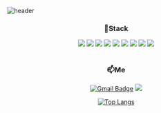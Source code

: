 ![header](https://capsule-render.vercel.app/api?type=Waving&color=auto&fontColor=ffffff&height=170&section=header&text=Smj04&fontAlign=70&fontAlignY=40&fontSize=70&animation=fadeIn)


<div align="center">
 
### 📌Stack 
<div align="center">
<img src="https://img.shields.io/badge/C-A8B9CC?style=flat-square&logo=C&logoColor=white"/></a>
<img src="https://img.shields.io/badge/Java-007396?style=flat-square&logo=Java&logoColor=white"/></a>
<img src="https://img.shields.io/badge/Mysql-4479A1?style=flat-square&logo=Mysql&logoColor=white"/></a>
<img src="https://img.shields.io/badge/HTML5-E34F26?style=flat-square&logo=HTML5&logoColor=white"/></a>
<img src="https://img.shields.io/badge/CSS3-1572B6?style=flat-square&logo=CSS3&logoColor=white"/></a>
<img src="https://img.shields.io/badge/JavaScript-F7DF1E?style=flat-square&logo=JavaScript&logoColor=white"/></a>
<img src="https://img.shields.io/badge/C++-00599C?style=flat-square&logo=C%2B%2B&logoColor=white"/></a>
<img src="https://img.shields.io/badge/Php-777BB4?style=flat-square&logo=Php&logoColor=white"/></a>
<img src="https://img.shields.io/badge/Android-3DDC84?style=flat-square&logo=Android&logoColor=white"/></a><br><br>

### 📫Me

<!-- <a target="_blank" href="#"><img src="https://img.shields.io/badge/Gmail-EA4335?style=flat-square&logo=Gmail&logoColor=white"/></a> -->
[![Gmail Badge](https://img.shields.io/badge/Gmail-d14836?style=flat-square&logo=Gmail&logoColor=white&link=mailto:minjungseo04@gmail.com)](mailto:minjungseo04@gmail.com)
<a href="https://www.instagram.com/s.0llar/" target="_blank"><img src="https://img.shields.io/badge/Instagram-E4405F?style=flat-square&logo=Instagram&logoColor=white"/>
</div>




 [![Top Langs](https://github-readme-stats.vercel.app/api/top-langs/?username=Smj04&layout=compact)](https://github.com/anuraghazra/github-readme-stats) 


